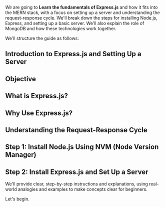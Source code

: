 *We* are going to **Learn the fundamentals of Express.js** and how it fits into the MERN stack, with a focus on setting up a server and understanding the request-response cycle. We'll break down the steps for installing Node.js, Express, and setting up a basic server. We'll also explain the role of MongoDB and how these technologies work together.

We'll structure the guide as follows:

## Introduction to Express.js and Setting Up a Server

## Objective

## What is Express.js?

## Why Use Express.js?

## Understanding the Request-Response Cycle

## Step 1: Install Node.js Using NVM (Node Version Manager)

## Step 2: Install Express.js and Set Up a Server

We'll provide clear, step-by-step instructions and explanations, using real-world analogies and examples to make concepts clear for beginners.

Let's begin.